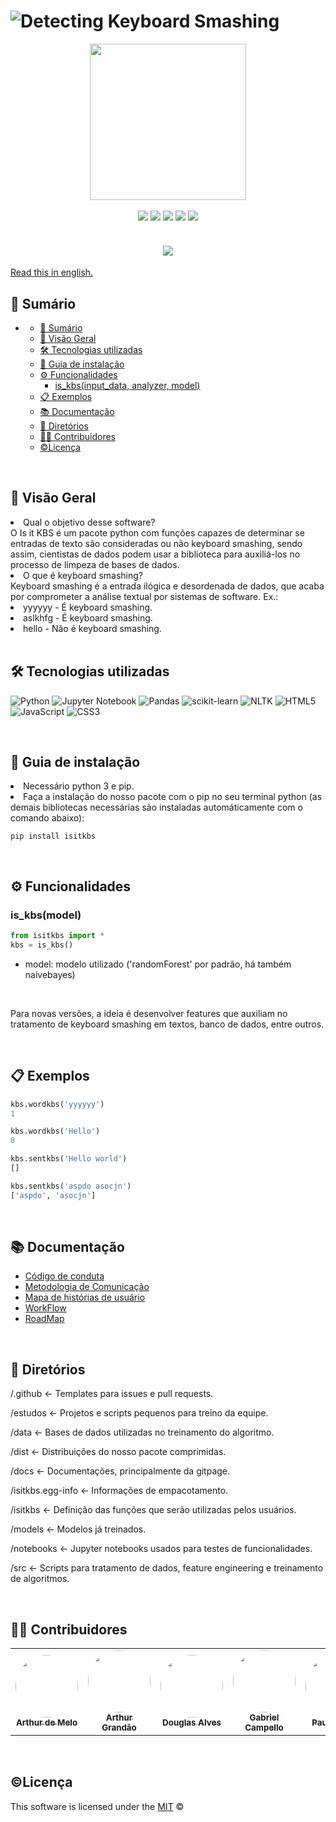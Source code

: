 # ![Detecting Keyboard Smashing](https://raw.githubusercontent.com/fga-eps-mds/2022-2-Squad03/main/docs/images/title.png)

<div align="center">
    <img src="https://raw.githubusercontent.com/fga-eps-mds/2022-2-Squad03/main/docs/images/logo.png" width="250"></img>
</div>

<br>

<div align="center">
    <img src="https://img.shields.io/github/issues-raw/fga-eps-mds/2022-2-IsItKbs?color=00a8f0&style=for-the-badge"></img>
    <img src="https://img.shields.io/github/issues-pr-raw/fga-eps-mds/2022-2-IsItKbs?color=00a8f0&label=open%20PRs&style=for-the-badge"></img>
    <img src="https://img.shields.io/pypi/v/isitkbs?color=00a8f0&style=for-the-badge"></img>
    <img src="https://img.shields.io/github/license/fga-eps-mds/2022-2-IsItKbs?color=00a8f0&style=for-the-badge"></img>
    <img src="https://img.shields.io/coverallsCoverage/github/fga-eps-mds/2022-2-IsItKbs?color=%2300a8f0&style=for-the-badge"></img>
</div>

<br>

<h4 align="center"> 
    <img src="http://img.shields.io/static/v1?label=STATUS&message=EM%20DESENVOLVIMENTO&color=GREEN&style=for-the-badge"/>
</h4>


[Read this in english.](https://github.com/fga-eps-mds/2022-2-IsItKbs/blob/main/README.EN.md)

## 📑 Sumário

- [](#)
  - [📑 Sumário](#-sumário)
  - [🔎 Visão Geral](#-visão-geral)
  - [🛠 Tecnologias utilizadas](#-tecnologias-utilizadas)
  - [📝 Guia de instalação](#-guia-de-instalação)
  - [⚙ Funcionalidades](#-funcionalidades)
    - [is\_kbs(input\_data, analyzer, model)](#is_kbsinput_data-analyzer-model)
  - [📋 Exemplos](#-exemplos)
  - [📚 Documentação](#-documentação)
  - [📁 Diretórios](#-diretórios)
  - [👨‍💻 Contribuidores](#-contribuidores)
  - [©Licença](#licença)

<br>

## 🔎 Visão Geral

<li>Qual o objetivo desse software?</li>
O Is it KBS é um pacote python com funções capazes de determinar se entradas de texto são consideradas ou não keyboard smashing, sendo assim, cientistas de dados podem usar a biblioteca para auxiliá-los no processo de limpeza de bases de dados.

<br>

<li>O que é keyboard smashing?</li>
Keyboard smashing é a entrada ilógica e desordenada de dados, que acaba por comprometer a análise textual por sistemas de software.
Ex.:
<li>yyyyyy - É keyboard smashing.</li>
<li>aslkhfg - É keyboard smashing.</li>
<li>hello - Não é keyboard smashing.</li>

<br>

## 🛠 Tecnologias utilizadas

![Python](https://img.shields.io/badge/python-3670A0?style=for-the-badge&logo=python&logoColor=ffdd54)
![Jupyter Notebook](https://img.shields.io/badge/jupyter-%23FA0F00.svg?style=for-the-badge&logo=jupyter&logoColor=white)
![Pandas](https://img.shields.io/badge/pandas-%23150458.svg?style=for-the-badge&logo=pandas&logoColor=white)
![scikit-learn](https://img.shields.io/badge/scikit--learn-%23F7931E.svg?style=for-the-badge&logo=scikit-learn&logoColor=white)
![NLTK](https://img.shields.io/badge/-NLTK-lightgrey?style=for-the-badge)
![HTML5](https://img.shields.io/badge/html5-%23E34F26.svg?style=for-the-badge&logo=html5&logoColor=white)
![JavaScript](https://img.shields.io/badge/javascript-%23323330.svg?style=for-the-badge&logo=javascript&logoColor=%23F7DF1E)
![CSS3](https://img.shields.io/badge/css3-%231572B6.svg?style=for-the-badge&logo=css3&logoColor=white)

<br>

## 📝 Guia de instalação

<li>Necessário python 3 e pip.</li>
<li>Faça a instalação do nosso pacote com o pip no seu terminal python (as demais bibliotecas necessárias são instaladas  automáticamente com o comando abaixo):</li>

```
pip install isitkbs
```

<br>

## ⚙ Funcionalidades

### is_kbs(model)

```python
from isitkbs import *
kbs = is_kbs()
```
- model: modelo utilizado ('randomForest' por padrão, há também naivebayes)

<br>

Para novas versões, a ideia é desenvolver features que auxiliam no tratamento de keyboard smashing em textos, banco de dados, entre outros.

<br>

## 📋 Exemplos

```python
kbs.wordkbs('yyyyyy')
1
```

```python
kbs.wordkbs('Hello')
0
```

```python
kbs.sentkbs('Hello world')
[]
```

```python
kbs.sentkbs('aspdo asocjn')
['aspdo', 'asocjn']
```
<br>

## 📚 Documentação

* [Código de conduta](https://fga-eps-mds.github.io/2022-2-IsItKbs/projeto/conduct_code.html)<br>
* [Metodologia de Comunicação](https://fga-eps-mds.github.io/2022-2-IsItKbs/projeto/metodologia_comunicacao.html)<br>
* [Mapa de histórias de usuário](https://fga-eps-mds.github.io/2022-2-IsItKbs/projeto/usermap_story.html)<br>
* [WorkFlow](https://fga-eps-mds.github.io/2022-2-IsItKbs/projeto/workflow.html)<br>
* [RoadMap](https://fga-eps-mds.github.io/2022-2-IsItKbs/projeto/roadmap.html)

<br>

## 📁 Diretórios

<p>/.github <- Templates para issues e pull requests.<p>
<p>/estudos <- Projetos e scripts pequenos para treino da equipe.<p>
<p>/data <- Bases de dados utilizadas no treinamento do algoritmo.<p>
<p>/dist <- Distribuições do nosso pacote comprimidas.<p> 
<p>/docs <- Documentações, principalmente da gitpage.<p> 
<p>/isitkbs.egg-info <- Informações de empacotamento.<p> 
<p>/isitkbs <- Definição das funções que serão utilizadas pelos usuários.<p> 
<p>/models <- Modelos já treinados.<p>
<p>/notebooks <- Jupyter notebooks usados para testes de funcionalidades.<p>
<p>/src <- Scripts para tratamento de dados, feature engineering e treinamento de algoritmos.<p>

<br>

## 👨‍💻 Contribuidores

<table>
  <tr>
    <td align="center"><a href="https://github.com/arthurmlv"><img style="border-radius: 50%;" src="https://raw.githubusercontent.com/fga-eps-mds/2022-2-Squad03/main/docs/images/arthur m.jpg" width="100px;" alt=""/><br /><sub><b>Arthur de Melo</b></sub></a><br />
    <td align="center"><a href="https://github.com/arthurgrandao"><img style="border-radius: 50%;" src="https://raw.githubusercontent.com/fga-eps-mds/2022-2-Squad03/main/docs/images/arthur grandao.jpg" width="100px;" alt=""/><br /><sub><b>Arthur Grandão</b></sub></a><br />
    <td align="center"><a href="https://github.com/dougAlvs"><img style="border-radius: 50%;" src="https://raw.githubusercontent.com/fga-eps-mds/2022-2-Squad03/main/docs/images/douglas.jpg" width="100px;" alt=""/><br /><sub><b>Douglas Alves</b></sub></a><br /><a href="Link git" title="Rocketseat"></a></td>
    <td align="center"><a href="https://github.com/g16c"><img style="border-radius: 50%;" src="https://raw.githubusercontent.com/fga-eps-mds/2022-2-Squad03/main/docs/images/gabriel.jpg" width="100px;" alt=""/><br /><sub><b>Gabriel Campello</b></sub></a><br /><a href="Link git" title="Rocketseat"></a></td>
    <td align="center"><a href="https://github.com/PauloVictorFS"><img style="border-radius: 50%;" src="https://raw.githubusercontent.com/fga-eps-mds/2022-2-Squad03/main/docs/images/paulo victor.jpg" width="100px;" alt=""/><br /><sub><b>Paulo Victor</b></sub></a><br />
    <td align="center"><a href="https://github.com/RafaelCLG0"><img style="border-radius: 50%;" src="https://raw.githubusercontent.com/fga-eps-mds/2022-2-Squad03/main/docs/images/rafael.jpg" width="100px;" alt=""/><br /><sub><b>Rafael Ferreira</b></sub></a><br />
    <td align="center"><a href="https://github.com/nando3d3"><img style="border-radius: 50%;" src="https://raw.githubusercontent.com/fga-eps-mds/2022-2-Squad03/main/docs/images/sidney.jpg" width="100px;" alt=""/><br /><sub><b>Sidney Fernando</b></sub></a><br /> 
  </tr>
</table>

<br>

## ©Licença

This software is licensed under the [MIT](https://github.com/nhn/tui.editor/blob/master/LICENSE) ©
